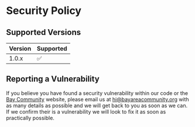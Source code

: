 # Security Policy

## Supported Versions

| Version | Supported          |
| ------- | ------------------ |
| 1.0.x   | :white_check_mark: |

## Reporting a Vulnerability

If you believe you have found a security vulnerability within our code or the [Bay Community](https://bayareacommunity.org) website, please email us at hi@bayareacommunity.org with as many details as possible and we will get back to you as soon as we can. If we confirm their is a vulnerability we will look to fix it as soon as practically possible.
